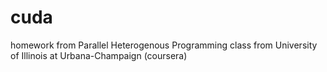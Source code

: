 cuda
====

homework from Parallel Heterogenous Programming class from University of Illinois at Urbana-Champaign (coursera)